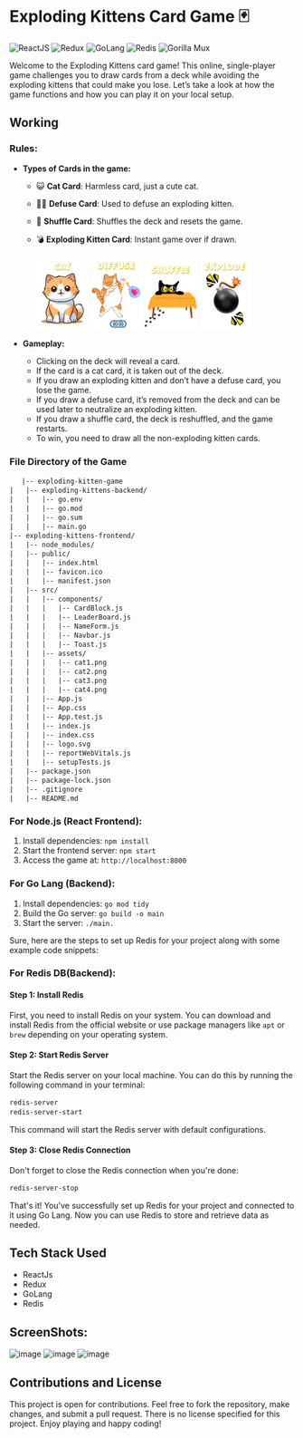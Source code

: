 # Exploding Kittens Card Game 🃏


![ReactJS](https://img.shields.io/badge/-ReactJs-61DAFB?logo=react&logoColor=white)
![Redux](https://img.shields.io/badge/-Redux-764ABC?logo=redux&logoColor=white)
![GoLang](https://img.shields.io/badge/-GoLang-00ADD8?logo=go&logoColor=white)
![Redis](https://img.shields.io/badge/-Redis-DC382D?logo=redis&logoColor=white)
![Gorilla Mux](https://img.shields.io/badge/-Gorilla%20Mux-00ADD8?logo=go&logoColor=white)



Welcome to the Exploding Kittens card game! This online, single-player game challenges you to draw cards from a deck while avoiding the exploding kittens that could make you lose. Let’s take a look at how the game functions and how you can play it on your local setup.

## Working
### Rules:
- **Types of Cards in the game:**
  - 😺 **Cat Card**: Harmless card, just a cute cat.
  - 🙅‍♂️ **Defuse Card**: Used to defuse an exploding kitten.
  - 🔀 **Shuffle Card**: Shuffles the deck and resets the game.
  - 💣 **Exploding Kitten Card**: Instant game over if drawn.


    <img src="exploding-kittens-frontend/src/assets/cat1.png" alt="cat1" style="height: 130px;">
    <img src="exploding-kittens-frontend/src/assets/cat2.png" alt="cat2" style="height: 130px;">
    <img src="exploding-kittens-frontend/src/assets/cat3.png" alt="cat3" style="height: 130px;">
    <img src="exploding-kittens-frontend/src/assets/cat4.png" alt="cat4" style="height: 130px;">




- **Gameplay:**
  - Clicking on the deck will reveal a card.
  - If the card is a cat card, it is taken out of the deck.
  - If you draw an exploding kitten and don’t have a defuse card, you lose the game.
  - If you draw a defuse card, it’s removed from the deck and can be used later to neutralize an exploding kitten.
  - If you draw a shuffle card, the deck is reshuffled, and the game restarts.
  - To win, you need to draw all the non-exploding kitten cards.

### File Directory of the Game

```
   |-- exploding-kitten-game
|   |-- exploding-kittens-backend/
|   |   |-- go.env
|   |   |-- go.mod
|   |   |-- go.sum
|   |   |-- main.go
|-- exploding-kittens-frontend/
|   |-- node_modules/
|   |-- public/
|   |   |-- index.html
|   |   |-- favicon.ico
|   |   |-- manifest.json
|   |-- src/
|   |   |-- components/
|   |   |   |-- CardBlock.js
|   |   |   |-- LeaderBoard.js
|   |   |   |-- NameForm.js
|   |   |   |-- Navbar.js
|   |   |   |-- Toast.js
|   |   |-- assets/
|   |   |   |-- cat1.png
|   |   |   |-- cat2.png
|   |   |   |-- cat3.png
|   |   |   |-- cat4.png
|   |   |-- App.js
|   |   |-- App.css
|   |   |-- App.test.js
|   |   |-- index.js
|   |   |-- index.css
|   |   |-- logo.svg
|   |   |-- reportWebVitals.js
|   |   |-- setupTests.js
|   |-- package.json
|   |-- package-lock.json
|   |-- .gitignore
|   |-- README.md
```

### For Node.js (React Frontend):
1. Install dependencies: `npm install`
2. Start the frontend server: `npm start`
3. Access the game at: `http://localhost:8000`

### For Go Lang (Backend):
1. Install dependencies: `go mod tidy`
2. Build the Go server: `go build -o main`
3. Start the server: `./main.`

Sure, here are the steps to set up Redis for your project along with some example code snippets:

### For Redis DB(Backend):

#### Step 1: Install Redis

First, you need to install Redis on your system. You can download and install Redis from the official website or use package managers like `apt` or `brew` depending on your operating system.

#### Step 2: Start Redis Server

Start the Redis server on your local machine. You can do this by running the following command in your terminal:

```bash
redis-server
redis-server-start
```

This command will start the Redis server with default configurations.


#### Step 3: Close Redis Connection

Don't forget to close the Redis connection when you're done:

```bash
redis-server-stop
```
That's it! You've successfully set up Redis for your project and connected to it using Go Lang. Now you can use Redis to store and retrieve data as needed.


## Tech Stack Used
- ReactJs
- Redux
- GoLang
- Redis

## ScreenShots:

![image](https://github.com/user-attachments/assets/e9a107a8-0b25-4bc9-a0e7-a2ab46d8ff01)
![image](https://github.com/user-attachments/assets/dc264241-f9d4-4eff-bc29-ee1ae78e9dd8)
![image](https://github.com/user-attachments/assets/d6a0e47b-1943-4880-81c9-b29f3b84ba8f)




## Contributions and License
This project is open for contributions. Feel free to fork the repository, make changes, and submit a pull request. There is no license specified for this project. Enjoy playing and happy coding!

